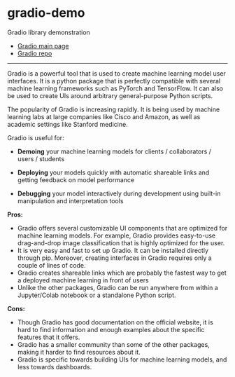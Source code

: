 # gradio-demo
Gradio library demonstration

* [Gradio main page](https://gradio.app/) 
* [Gradio repo](https://github.com/gradio-app/gradio/blob/main/README.md)
___
Gradio is a powerful tool that is used to create machine learning model user interfaces. It is a python package that is perfectly compatible with several machine learning frameworks such as PyTorch and TensorFlow. It can also be used to create UIs around arbitrary general-purpose Python scripts.

The popularity of Gradio is increasing rapidly. It is being used by machine learning labs at large companies like Cisco and Amazon, as well as academic settings like Stanford medicine.

Gradio is useful for:

* **Demoing** your machine learning models for clients / collaborators / users / students

* **Deploying** your models quickly with automatic shareable links and getting feedback on model performance

* **Debugging** your model interactively during development using built-in manipulation and interpretation tools

**Pros:**
* Gradio offers several customizable UI components that are optimized for machine learning models. For example, Gradio provides easy-to-use drag-and-drop image classification that is highly optimized for the user.
* It is very easy and fast to set up Gradio. It can be installed directly through pip. Moreover, creating interfaces in Gradio requires only a couple of lines of code.
* Gradio creates shareable links which are probably the fastest way to get a deployed machine learning in front of users
* Unlike the other packages, Gradio can be run anywhere from within a Jupyter/Colab notebook or a standalone Python script.

**Cons:**
* Though Gradio has good documentation on the official website, it is hard to find information and enough examples about the specific features that it offers.
* Gradio has a smaller community than some of the other packages, making it harder to find resources about it.
* Gradio is specific towards building UIs for machine learning models, and less towards dashboards.

